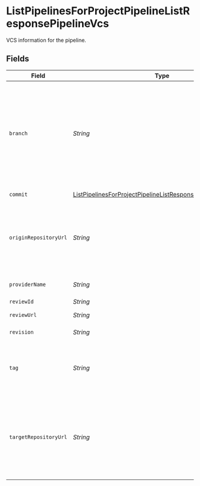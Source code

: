 # ListPipelinesForProjectPipelineListResponsePipelineVcs

VCS information for the pipeline.


## Fields

| Field                                                                                                                                                                                                                                                                                        | Type                                                                                                                                                                                                                                                                                         | Required                                                                                                                                                                                                                                                                                     | Description                                                                                                                                                                                                                                                                                  | Example                                                                                                                                                                                                                                                                                      |
| -------------------------------------------------------------------------------------------------------------------------------------------------------------------------------------------------------------------------------------------------------------------------------------------- | -------------------------------------------------------------------------------------------------------------------------------------------------------------------------------------------------------------------------------------------------------------------------------------------- | -------------------------------------------------------------------------------------------------------------------------------------------------------------------------------------------------------------------------------------------------------------------------------------------- | -------------------------------------------------------------------------------------------------------------------------------------------------------------------------------------------------------------------------------------------------------------------------------------------- | -------------------------------------------------------------------------------------------------------------------------------------------------------------------------------------------------------------------------------------------------------------------------------------------- |
| `branch`                                                                                                                                                                                                                                                                                     | *String*                                                                                                                                                                                                                                                                                     | :heavy_minus_sign:                                                                                                                                                                                                                                                                           | The branch where the pipeline ran. The HEAD commit on this branch was used for the pipeline. Note that `branch` and `tag` are mutually exclusive. To trigger a pipeline for a PR by number use `pull/<number>/head` for the PR ref or `pull/<number>/merge` for the merge ref (GitHub only). | feature/design-new-api                                                                                                                                                                                                                                                                       |
| `commit`                                                                                                                                                                                                                                                                                     | [ListPipelinesForProjectPipelineListResponsePipelineVcsCommit](../../models/operations/ListPipelinesForProjectPipelineListResponsePipelineVcsCommit.md)                                                                                                                                      | :heavy_minus_sign:                                                                                                                                                                                                                                                                           | The latest commit in the pipeline.                                                                                                                                                                                                                                                           |                                                                                                                                                                                                                                                                                              |
| `originRepositoryUrl`                                                                                                                                                                                                                                                                        | *String*                                                                                                                                                                                                                                                                                     | :heavy_check_mark:                                                                                                                                                                                                                                                                           | URL for the repository where the trigger originated. For fork-PR pipelines, this is the URL to the fork. For other pipelines the `origin_` and `target_repository_url`s will be the same.                                                                                                    | https://github.com/CircleCI-Public/api-preview-docs                                                                                                                                                                                                                                          |
| `providerName`                                                                                                                                                                                                                                                                               | *String*                                                                                                                                                                                                                                                                                     | :heavy_check_mark:                                                                                                                                                                                                                                                                           | Name of the VCS provider (e.g. GitHub, Bitbucket).                                                                                                                                                                                                                                           | GitHub                                                                                                                                                                                                                                                                                       |
| `reviewId`                                                                                                                                                                                                                                                                                   | *String*                                                                                                                                                                                                                                                                                     | :heavy_minus_sign:                                                                                                                                                                                                                                                                           | The code review id.                                                                                                                                                                                                                                                                          | 123                                                                                                                                                                                                                                                                                          |
| `reviewUrl`                                                                                                                                                                                                                                                                                  | *String*                                                                                                                                                                                                                                                                                     | :heavy_minus_sign:                                                                                                                                                                                                                                                                           | The code review URL.                                                                                                                                                                                                                                                                         | https://github.com/CircleCI-Public/api-preview-docs/pull/123                                                                                                                                                                                                                                 |
| `revision`                                                                                                                                                                                                                                                                                   | *String*                                                                                                                                                                                                                                                                                     | :heavy_check_mark:                                                                                                                                                                                                                                                                           | The code revision the pipeline ran.                                                                                                                                                                                                                                                          | f454a02b5d10fcccfd7d9dd7608a76d6493a98b4                                                                                                                                                                                                                                                     |
| `tag`                                                                                                                                                                                                                                                                                        | *String*                                                                                                                                                                                                                                                                                     | :heavy_minus_sign:                                                                                                                                                                                                                                                                           | The tag used by the pipeline. The commit that this tag points to was used for the pipeline. Note that `branch` and `tag` are mutually exclusive.                                                                                                                                             | v3.1.4159                                                                                                                                                                                                                                                                                    |
| `targetRepositoryUrl`                                                                                                                                                                                                                                                                        | *String*                                                                                                                                                                                                                                                                                     | :heavy_check_mark:                                                                                                                                                                                                                                                                           | URL for the repository the trigger targets (i.e. the repository where the PR will be merged). For fork-PR pipelines, this is the URL to the parent repo. For other pipelines, the `origin_` and `target_repository_url`s will be the same.                                                   | https://github.com/CircleCI-Public/api-preview-docs                                                                                                                                                                                                                                          |